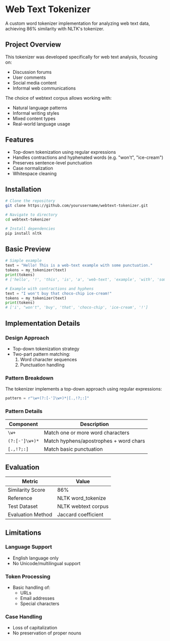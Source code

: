 # Web Text Tokenizer

A custom word tokenizer implementation for analyzing web text data, achieving 86% similarity with NLTK's tokenizer.

## Project Overview

This tokenizer was developed specifically for web text analysis, focusing on:
- Discussion forums
- User comments
- Social media content
- Informal web communications

The choice of webtext corpus allows working with:
- Natural language patterns
- Informal writing styles
- Mixed content types
- Real-world language usage

## Features

- Top-down tokenization using regular expressions
- Handles contractions and hyphenated words (e.g. "won't", "ice-cream") 
- Preserves sentence-level punctuation
- Case normalization
- Whitespace cleaning

## Installation

```bash
# Clone the repository
git clone https://github.com/yourusername/webtext-tokenizer.git

# Navigate to directory 
cd webtext-tokenizer

# Install dependencies
pip install nltk
```

## Basic Preview
```python
# Simple example
text = "Hello! This is a web-text example with some punctuation."
tokens = my_tokenizer(text)
print(tokens)
# ['hello', '!', 'this', 'is', 'a', 'web-text', 'example', 'with', 'some', 'punctuation', '.']

# Example with contractions and hyphens
text = "I won't buy that choco-chip ice-cream!"
tokens = my_tokenizer(text)
print(tokens)
# ['i', "won't", 'buy', 'that', 'choco-chip', 'ice-cream', '!']
```

## Implementation Details

### Design Approach
- Top-down tokenization strategy
- Two-part pattern matching:
  1. Word character sequences
  2. Punctuation handling

### Pattern Breakdown
The tokenizer implements a top-down approach using regular expressions:

```python
pattern = r"\w+(?:[-']\w+)*|[.,!?;:]"
```

### Pattern Details

| Component | Description |
|-----------|-------------|
| `\w+` | Match one or more word characters |
| `(?:[-']\w+)*` | Match hyphens/apostrophes + word chars |
| `[.,!?;:]` | Match basic punctuation |

## Evaluation

| Metric | Value |
|--------|--------|
| Similarity Score | 86% |
| Reference | NLTK word_tokenize |
| Test Dataset | NLTK webtext corpus |
| Evaluation Method | Jaccard coefficient |

## Limitations

### Language Support
- English language only
- No Unicode/multilingual support

### Token Processing
- Basic handling of:
  - URLs
  - Email addresses
  - Special characters

### Case Handling
- Loss of capitalization
- No preservation of proper nouns